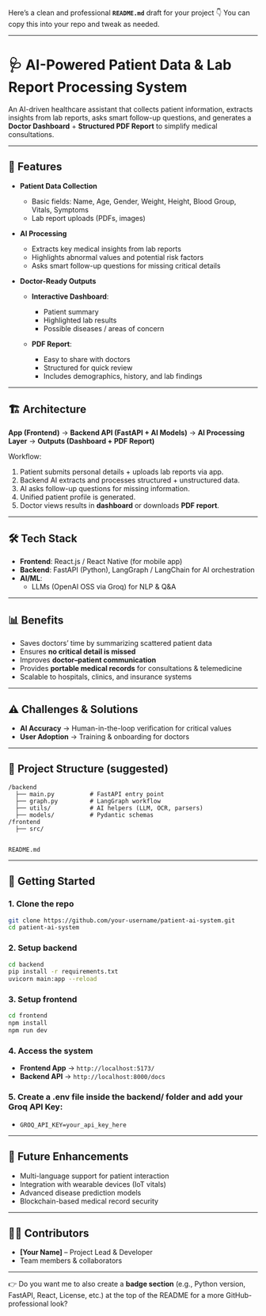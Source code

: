 Here’s a clean and professional **`README.md`** draft for your project 👇
You can copy this into your repo and tweak as needed.

---

# 🩺 AI-Powered Patient Data & Lab Report Processing System

An AI-driven healthcare assistant that collects patient information, extracts insights from lab reports, asks smart follow-up questions, and generates a **Doctor Dashboard** + **Structured PDF Report** to simplify medical consultations.

---

## 🚀 Features

* **Patient Data Collection**

  * Basic fields: Name, Age, Gender, Weight, Height, Blood Group, Vitals, Symptoms
  * Lab report uploads (PDFs, images)

* **AI Processing**

  * Extracts key medical insights from lab reports
  * Highlights abnormal values and potential risk factors
  * Asks smart follow-up questions for missing critical details

* **Doctor-Ready Outputs**

  * **Interactive Dashboard**:

    * Patient summary
    * Highlighted lab results
    * Possible diseases / areas of concern
    
  * **PDF Report**:
    * Easy to share with doctors
    * Structured for quick review
    * Includes demographics, history, and lab findings

---

## 🏗️ Architecture

**App (Frontend)** → **Backend API (FastAPI + AI Models)** → **AI Processing Layer** → **Outputs (Dashboard + PDF Report)**

Workflow:

1. Patient submits personal details + uploads lab reports via app.
2. Backend AI extracts and processes structured + unstructured data.
3. AI asks follow-up questions for missing information.
4. Unified patient profile is generated.
5. Doctor views results in **dashboard** or downloads **PDF report**.

---

## 🛠️ Tech Stack

* **Frontend**: React.js / React Native (for mobile app)
* **Backend**: FastAPI (Python), LangGraph / LangChain for AI orchestration
* **AI/ML**:
  * LLMs (OpenAI OSS via Groq) for NLP & Q\&A
---

## 📊 Benefits

* Saves doctors’ time by summarizing scattered patient data
* Ensures **no critical detail is missed**
* Improves **doctor–patient communication**
* Provides **portable medical records** for consultations & telemedicine
* Scalable to hospitals, clinics, and insurance systems

---

## ⚠️ Challenges & Solutions

* **AI Accuracy** → Human-in-the-loop verification for critical values
* **User Adoption** → Training & onboarding for doctors

---

## 📂 Project Structure (suggested)

```
/backend
  ├── main.py          # FastAPI entry point
  ├── graph.py         # LangGraph workflow
  ├── utils/           # AI helpers (LLM, OCR, parsers)
  ├── models/          # Pydantic schemas
/frontend
  ├── src/


README.md
```

---

## 🚦 Getting Started

### 1. Clone the repo

```bash
git clone https://github.com/your-username/patient-ai-system.git
cd patient-ai-system
```

### 2. Setup backend

```bash
cd backend
pip install -r requirements.txt
uvicorn main:app --reload
```

### 3. Setup frontend

```bash
cd frontend
npm install
npm run dev
```

### 4. Access the system

* **Frontend App** → `http://localhost:5173/`
* **Backend API** → `http://localhost:8000/docs`

### 5. Create a .env file inside the backend/ folder and add your Groq API Key:
* `GROQ_API_KEY=your_api_key_here`
---

## 📌 Future Enhancements

* Multi-language support for patient interaction
* Integration with wearable devices (IoT vitals)
* Advanced disease prediction models
* Blockchain-based medical record security

---

## 👨‍💻 Contributors

* **\[Your Name]** – Project Lead & Developer
* Team members & collaborators

---

👉 Do you want me to also create a **badge section** (e.g., Python version, FastAPI, React, License, etc.) at the top of the README for a more GitHub-professional look?
